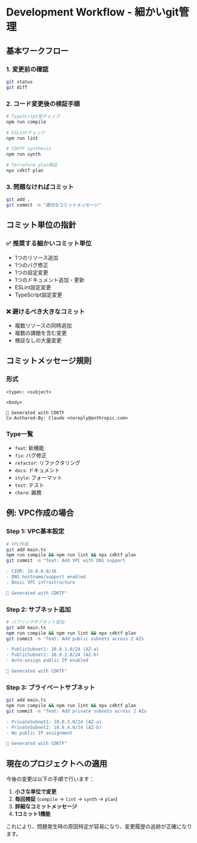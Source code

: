 # Development Workflow - 細かいgit管理

## 基本ワークフロー

### 1. 変更前の確認
```bash
git status
git diff
```

### 2. コード変更後の検証手順
```bash
# TypeScript型チェック
npm run compile

# ESLintチェック  
npm run lint

# CDKTF synthesis
npm run synth

# Terraform plan検証
npx cdktf plan
```

### 3. 問題なければコミット
```bash
git add .
git commit -m "適切なコミットメッセージ"
```

## コミット単位の指針

### ✅ 推奨する細かいコミット単位
- 1つのリソース追加
- 1つのバグ修正
- 1つの設定変更
- 1つのドキュメント追加・更新
- ESLint設定変更
- TypeScript設定変更

### ❌ 避けるべき大きなコミット
- 複数リソースの同時追加
- 複数の課題を含む変更
- 検証なしの大量変更

## コミットメッセージ規則

### 形式
```
<type>: <subject>

<body>

🚀 Generated with CDKTF
Co-Authored-By: Claude <noreply@anthropic.com>
```

### Type一覧
- `feat`: 新機能
- `fix`: バグ修正
- `refactor`: リファクタリング
- `docs`: ドキュメント
- `style`: フォーマット
- `test`: テスト
- `chore`: 雑務

## 例: VPC作成の場合

### Step 1: VPC基本設定
```bash
# VPC作成
git add main.ts
npm run compile && npm run lint && npx cdktf plan
git commit -m "feat: Add VPC with DNS support

- CIDR: 10.0.0.0/16
- DNS hostname/support enabled
- Basic VPC infrastructure

🚀 Generated with CDKTF"
```

### Step 2: サブネット追加
```bash
# パブリックサブネット追加
git add main.ts
npm run compile && npm run lint && npx cdktf plan  
git commit -m "feat: Add public subnets across 2 AZs

- PublicSubnet1: 10.0.1.0/24 (AZ-a)
- PublicSubnet2: 10.0.2.0/24 (AZ-b)
- Auto-assign public IP enabled

🚀 Generated with CDKTF"
```

### Step 3: プライベートサブネット
```bash
git add main.ts
npm run compile && npm run lint && npx cdktf plan
git commit -m "feat: Add private subnets across 2 AZs

- PrivateSubnet1: 10.0.3.0/24 (AZ-a)  
- PrivateSubnet2: 10.0.4.0/24 (AZ-b)
- No public IP assignment

🚀 Generated with CDKTF"
```

## 現在のプロジェクトへの適用

今後の変更は以下の手順で行います：

1. **小さな単位で変更**
2. **毎回検証** (`compile` → `lint` → `synth` → `plan`)
3. **詳細なコミットメッセージ**
4. **1コミット1機能**

これにより、問題発生時の原因特定が容易になり、変更履歴の追跡が正確になります。
